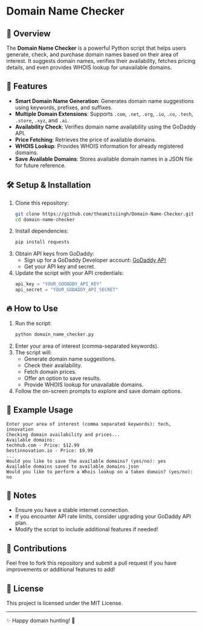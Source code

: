 # Domain Name Checker

## 🚀 Overview
The **Domain Name Checker** is a powerful Python script that helps users generate, check, and purchase domain names based on their area of interest. It suggests domain names, verifies their availability, fetches pricing details, and even provides WHOIS lookup for unavailable domains.

## 🎯 Features
- **Smart Domain Name Generation**: Generates domain name suggestions using keywords, prefixes, and suffixes.
- **Multiple Domain Extensions**: Supports `.com`, `.net`, `.org`, `.io`, `.co`, `.tech`, `.store`, `.xyz`, and `.ai`.
- **Availability Check**: Verifies domain name availability using the GoDaddy API.
- **Price Fetching**: Retrieves the price of available domains.
- **WHOIS Lookup**: Provides WHOIS information for already registered domains.
- **Save Available Domains**: Stores available domain names in a JSON file for future reference.

## 🛠️ Setup & Installation
1. Clone this repository:
   ```bash
   git clone https://github.com/theamitsiingh/Domain-Name-Checker.git
   cd domain-name-checker
   ```
2. Install dependencies:
   ```bash
   pip install requests
   ```
3. Obtain API keys from GoDaddy:
   - Sign up for a GoDaddy Developer account: [GoDaddy API](https://developer.godaddy.com/)
   - Get your API key and secret.
4. Update the script with your API credentials:
   ```python
   api_key = "YOUR_GODADDY_API_KEY"
   api_secret = "YOUR_GODADDY_API_SECRET"
   ```

## 🔥 How to Use
1. Run the script:
   ```bash
   python domain_name_checker.py
   ```
2. Enter your area of interest (comma-separated keywords).
3. The script will:
   - Generate domain name suggestions.
   - Check their availability.
   - Fetch domain prices.
   - Offer an option to save results.
   - Provide WHOIS lookup for unavailable domains.
4. Follow the on-screen prompts to explore and save domain options.

## 📝 Example Usage
```
Enter your area of interest (comma separated keywords): tech, innovation
Checking domain availability and prices...
Available domains:
techhub.com - Price: $12.99
bestinnovation.io - Price: $9.99
...
Would you like to save the available domains? (yes/no): yes
Available domains saved to available_domains.json
Would you like to perform a Whois lookup on a taken domain? (yes/no): no
```

## 📌 Notes
- Ensure you have a stable internet connection.
- If you encounter API rate limits, consider upgrading your GoDaddy API plan.
- Modify the script to include additional features if needed!

## 🤝 Contributions
Feel free to fork this repository and submit a pull request if you have improvements or additional features to add!

## 📜 License
This project is licensed under the MIT License.

---
✨ Happy domain hunting! 🚀

